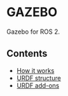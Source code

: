 # GAZEBO
Gazebo for ROS 2. 
## Contents

- [How it works]()
- [URDF structure](Create_URDF.md)
- [URDF add-ons](URDF_addons.md)
